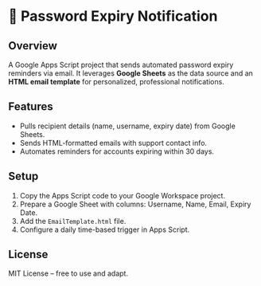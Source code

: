# 🔐 Password Expiry Notification

## Overview
A Google Apps Script project that sends automated password expiry reminders via email. It leverages **Google Sheets** as the data source and an **HTML email template** for personalized, professional notifications.

## Features
- Pulls recipient details (name, username, expiry date) from Google Sheets.  
- Sends HTML-formatted emails with support contact info.  
- Automates reminders for accounts expiring within 30 days.  

## Setup
1. Copy the Apps Script code to your Google Workspace project.  
2. Prepare a Google Sheet with columns: Username, Name, Email, Expiry Date.  
3. Add the `EmailTemplate.html` file.  
4. Configure a daily time-based trigger in Apps Script.  

## License
MIT License – free to use and adapt.
